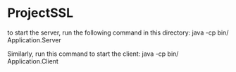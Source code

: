 ProjectSSL
==========

to start the server, run the following command in this directory:
java -cp bin/ Application.Server

Similarly, run this command to start the client:
java -cp bin/ Application.Client
